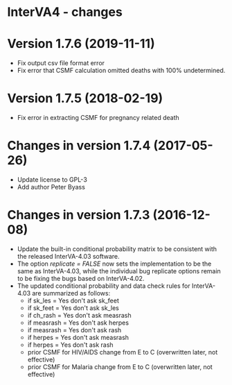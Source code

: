 # InterVA4 - changes

Version 1.7.6 (2019-11-11) 
==========================
* Fix output csv file format error
* Fix error that CSMF calculation omitted deaths with 100% undetermined.

Version 1.7.5 (2018-02-19) 
==========================
* Fix error in extracting CSMF for pregnancy related death

Changes in version 1.7.4 (2017-05-26)
========================== 
* Update license to GPL-3
* Add author Peter Byass

Changes in version 1.7.3 (2016-12-08)
===========================
* Update the built-in conditional probability matrix to be consistent with the released InterVA-4.03 software.
* The option _replicate = FALSE_ now sets the implementation to be the same as InterVA-4.03, while the individual bug replicate options remain to be fixing the bugs based on InterVA-4.02.
* The updated conditional probability and data check rules for InterVA-4.03 are summarized as follows:
    * if sk_les = Yes don't ask sk_feet
    * if sk_feet = Yes don't ask sk_les
    * if ch_rash = Yes don't ask measrash
    * if measrash = Yes don't ask herpes
    * if measrash = Yes don't ask rash
    * if herpes = Yes don't ask measrash
    * if herpes = Yes don't ask rash
    * prior CSMF for HIV/AIDS change from E to C (overwritten later, not effective)
    * prior CSMF for Malaria change from E to C (overwritten later, not effective)
